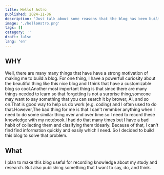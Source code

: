 ```yaml
---
title: Hello! Astro 
published: 2024-11-06
description: 'Just talk about some reasons that the blog has been built'
image: './helloAstro.png'
tags: []
category: ''
draft: false 
lang: 'en'
---
```

## WHY
Well, there are many many things that have have a strong motivation of making me to build a blog. For one thing, I have a powerfull curiosity about the beautiful thing like this nice blog and I think that have a customizable blog so cool.Another most important thing is that since there are many things needed to learn so that forgetting is not a surprise thing,someone may want to say something that you can search it by brower, AI, and so on.That is good way to help us do work (e.g. coding) and I often used to do that.However,The bad thing for me is that I can't remmber anything when I need to do some similar thing over and over time.so I need to record these knowledge with my notebook.I had do that many times but I have a bad habit of collecting them and clasifying them tidearly. Because of that, I can't find find information quickly and easily which I need. So I decided to build this blog to solve that problem.
## What
I plan to make this blog useful for recording knowledge about my study and research. But also publishing something that I want to say, do, and think.